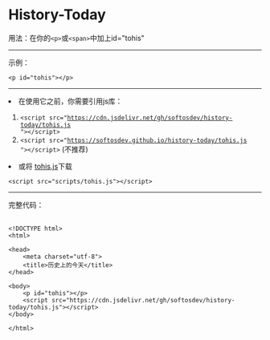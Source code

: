 # History-Today
用法：在你的<code>\<p\></code>或<code>\<span\></code>中加上id="tohis"
<hr>
示例：

<code>&lt;p id="tohis"&gt;&lt;/p&gt;</code>
   
   <hr>

   
<li> 在使用它之前，你需要引用js库：</li>

1. <code>&lt;script src="https://cdn.jsdelivr.net/gh/softosdev/history-today/tohis.js "&gt;&lt;/script&gt;</code>
2. <code>&lt;script src="https://softosdev.github.io/history-today/tohis.js "&gt;&lt;/script&gt;</code> (不推荐)

<li>或将 <a href="https://softosdev.github.io/history-today/tohis.js">tohis.js</a>下载</li>

<code>&lt;script src="scripts/tohis.js"&gt;&lt;/script&gt;</code>

<hr>
完整代码：<br><br>

~~~
<!DOCTYPE html>
<html>

<head>
    <meta charset="utf-8">
    <title>历史上的今天</title>
</head>

<body>
    <p id="tohis"></p>
    <script src="https://cdn.jsdelivr.net/gh/softosdev/history-today/tohis.js"></script>
</body>

</html>
